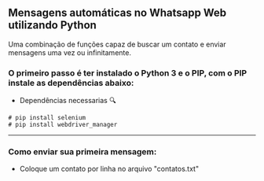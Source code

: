 ## Mensagens automáticas no Whatsapp Web utilizando Python
 Uma combinação de funções capaz de buscar um contato e enviar mensagens  uma vez ou infinitamente.

### O primeiro passo é ter instalado o Python 3 e o PIP, com o PIP instale as dependências abaixo: 

- Dependências necessarias :mag:
```
# pip install selenium
# pip install webdriver_manager

```
<hr>

### Como enviar sua primeira mensagem: 
- Coloque um contato por linha no arquivo "contatos.txt"
